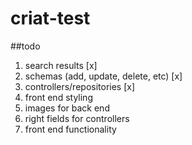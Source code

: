 # criat-test

##todo
1. search results [x]
2. schemas (add, update, delete, etc) [x]
3. controllers/repositories [x]
4. front end styling
5. images for back end 
6. right fields for controllers
7. front end functionality